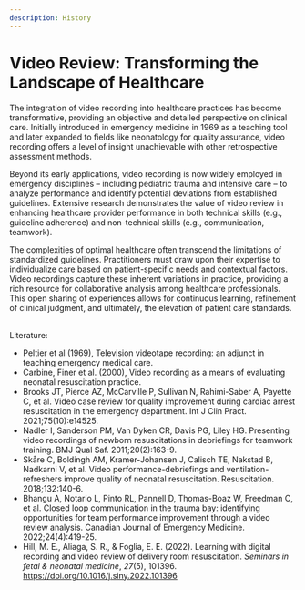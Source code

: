 ```yaml
---
description: History
---
```


# Video Review: Transforming the Landscape of Healthcare

The integration of video recording into healthcare practices has become transformative, providing an objective and detailed perspective on clinical care. Initially introduced in emergency medicine in 1969 as a teaching tool and later expanded to fields like neonatology for quality assurance, video recording offers a level of insight unachievable with other retrospective assessment methods.

Beyond its early applications, video recording is now widely employed in emergency disciplines – including pediatric trauma and intensive care – to analyze performance and identify potential deviations from established guidelines. Extensive research demonstrates the value of video review in enhancing healthcare provider performance in both technical skills (e.g., guideline adherence) and non-technical skills (e.g., communication, teamwork).

The complexities of optimal healthcare often transcend the limitations of standardized guidelines. Practitioners must draw upon their expertise to individualize care based on patient-specific needs and contextual factors. Video recordings capture these inherent variations in practice, providing a rich resource for collaborative analysis among healthcare professionals. This open sharing of experiences allows for continuous learning, refinement of clinical judgment, and ultimately, the elevation of patient care standards.

\
Literature:

* Peltier et al (1969), Television videotape recording: an adjunct in teaching emergency medical care.
* Carbine, Finer et al. (2000), Video recording as a means of evaluating neonatal resuscitation practice.
* Brooks JT, Pierce AZ, McCarville P, Sullivan N, Rahimi-Saber A, Payette C, et al. Video case review for quality improvement during cardiac arrest resuscitation in the emergency department. Int J Clin Pract. 2021;75(10):e14525.
* Nadler I, Sanderson PM, Van Dyken CR, Davis PG, Liley HG. Presenting video recordings of newborn resuscitations in debriefings for teamwork training. BMJ Qual Saf. 2011;20(2):163-9.
* Skåre C, Boldingh AM, Kramer-Johansen J, Calisch TE, Nakstad B, Nadkarni V, et al. Video performance-debriefings and ventilation-refreshers improve quality of neonatal resuscitation. Resuscitation. 2018;132:140-6.
* Bhangu A, Notario L, Pinto RL, Pannell D, Thomas-Boaz W, Freedman C, et al. Closed loop communication in the trauma bay: identifying opportunities for team performance improvement through a video review analysis. Canadian Journal of Emergency Medicine. 2022;24(4):419-25.
* Hill, M. E., Aliaga, S. R., & Foglia, E. E. (2022). Learning with digital recording and video review of delivery room resuscitation. _Seminars in fetal & neonatal medicine_, _27_(5), 101396. https://doi.org/10.1016/j.siny.2022.101396

